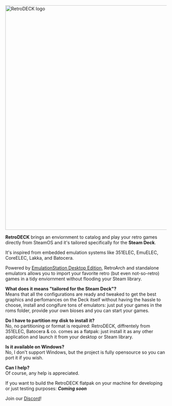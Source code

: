 <img src="https://github.com/XargonWan/RetroDECK/blob/main/res/logo.png?raw=true" alt="RetroDECK logo" width="700"/>

**RetroDECK** brings an enviornment to catalog and play your retro games directly from SteamOS and it's tailored specifically for the **Steam Deck**.

It's inspired from embedded emulation systems like 351ELEC, EmuELEC, CoreELEC, Lakka, and Batocera.

Powered by [EmulationStation Desktop Edition](https://es-de.org), RetroArch and standalone emulators allows you to import your favorite retro (but even not-so-retro) games in a tidy enviornment without flooding your Steam library.

**What does it means "tailored for the Steam Deck"?**\
Means that all the configurations are ready and tweaked to get the best graphics and perfomances on the Deck itself without having the hassle to choose, install and congifure tons of emulators: just put your games in the roms folder, provide your own bioses and you can start your games.

**Do I have to partition my disk to install it?**\
No, no partitioning or format is required: RetroDECK, diffrentely from 351ELEC, Batocera & co. comes as a flatpak: just install it as any other application and launch it from your desktop or Steam library.

**Is it available on Windows?**\
No, I don't support Windows, but the project is fully opensource so you can port it if you wish.

**Can I help?**\
Of course, any help is appreciated.

If you want to build the RetroDECK flatpak on your machine for developing or just testing purposes:
***Coming soon***

Join our [Discord](https://discord.gg/Dz3szYsP8g)!
